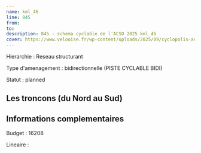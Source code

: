 ```yaml
---
name: kml_46 
line: 845
from: 
to:  
description: 845 - schema cyclable de l'ACSO 2025 kml_46 
cover: https://www.velooise.fr/wp-content/uploads/2025/09/cyclopolis-acso-default.jpg
---
```

Hierarchie : Reseau structurant

Type d'amenagement : bidirectionnelle (PISTE CYCLABLE BIDI)

Statut : planned

## Les troncons (du Nord au Sud)

## Informations complementaires

Budget  : 16208 

Lineaire :

